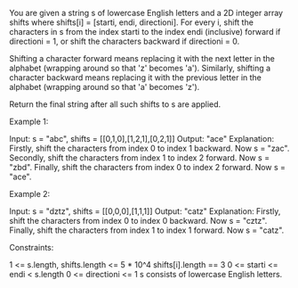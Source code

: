 You are given a string s of lowercase English letters and a 2D integer array
shifts where shifts[i] = [starti, endi, directioni]. For every i, shift the
characters in s from the index starti to the index endi (inclusive) forward
if directioni = 1, or shift the characters backward if directioni = 0.

Shifting a character forward means replacing it with the next letter in the
alphabet (wrapping around so that 'z' becomes 'a'). Similarly, shifting a
character backward means replacing it with the previous letter in the
alphabet (wrapping around so that 'a' becomes 'z').

Return the final string after all such shifts to s are applied.


Example 1:


Input: s = "abc", shifts = [[0,1,0],[1,2,1],[0,2,1]]
Output: "ace"
Explanation: Firstly, shift the characters from index 0 to index 1 backward.
Now s = "zac".
Secondly, shift the characters from index 1 to index 2 forward. Now s =
"zbd".
Finally, shift the characters from index 0 to index 2 forward. Now s =
"ace".

Example 2:


Input: s = "dztz", shifts = [[0,0,0],[1,1,1]]
Output: "catz"
Explanation: Firstly, shift the characters from index 0 to index 0 backward.
Now s = "cztz".
Finally, shift the characters from index 1 to index 1 forward. Now s =
"catz".



Constraints:


1 <= s.length, shifts.length <= 5 * 10^4
shifts[i].length == 3
0 <= starti <= endi < s.length
0 <= directioni <= 1
s consists of lowercase English letters.





